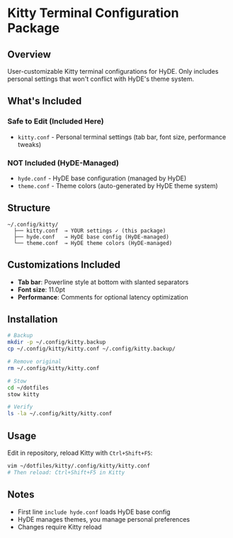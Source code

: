 # Kitty Terminal Configuration Package

## Overview
User-customizable Kitty terminal configurations for HyDE. Only includes personal settings that won't conflict with HyDE's theme system.

## What's Included

### Safe to Edit (Included Here)
- `kitty.conf` - Personal terminal settings (tab bar, font size, performance tweaks)

### NOT Included (HyDE-Managed)
- `hyde.conf` - HyDE base configuration (managed by HyDE)
- `theme.conf` - Theme colors (auto-generated by HyDE theme system)

## Structure

```
~/.config/kitty/
  ├── kitty.conf  → YOUR settings ✓ (this package)
  ├── hyde.conf   → HyDE base config (HyDE-managed)
  └── theme.conf  → HyDE theme colors (HyDE-managed)
```

## Customizations Included

- **Tab bar**: Powerline style at bottom with slanted separators
- **Font size**: 11.0pt
- **Performance**: Comments for optional latency optimization

## Installation

```bash
# Backup
mkdir -p ~/.config/kitty.backup
cp ~/.config/kitty/kitty.conf ~/.config/kitty.backup/

# Remove original
rm ~/.config/kitty/kitty.conf

# Stow
cd ~/dotfiles
stow kitty

# Verify
ls -la ~/.config/kitty/kitty.conf
```

## Usage

Edit in repository, reload Kitty with `Ctrl+Shift+F5`:
```bash
vim ~/dotfiles/kitty/.config/kitty/kitty.conf
# Then reload: Ctrl+Shift+F5 in Kitty
```

## Notes
- First line `include hyde.conf` loads HyDE base config
- HyDE manages themes, you manage personal preferences
- Changes require Kitty reload
